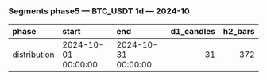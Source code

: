 ### Segments phase5 — BTC_USDT 1d — 2024-10

| phase        | start               | end                 |   d1_candles |   h2_bars |
|:-------------|:--------------------|:--------------------|-------------:|----------:|
| distribution | 2024-10-01 00:00:00 | 2024-10-31 00:00:00 |           31 |       372 |